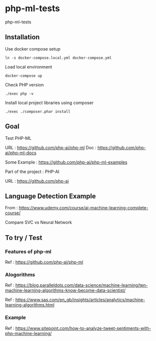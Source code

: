 # php-ml-tests
php-ml-tests

## Installation 

Use docker compose setup
```
ln -s docker-compose.local.yml docker-compose.yml
```

Load local environment
```
docker-compose up
```

Check PHP version
```
./exec php -v
```

Install local project libraries using composer
```
./exec ./composer.phar install
```


## Goal 

Test PHP-ML

URL : https://github.com/php-ai/php-ml
Doc : https://github.com/php-ai/php-ml-docs

Some Example : https://github.com/php-ai/php-ml-examples

Part of the project : PHP-AI 

URL : https://github.com/php-ai

## Language Detection Example


From : https://www.udemy.com/course/ai-machine-learning-complete-course/


Compare SVC vs Neural Network

## To try / Test

### Features of php-ml


Ref : https://github.com/php-ai/php-ml


### Alogorithms

Ref : https://blog.paralleldots.com/data-science/machine-learning/ten-machine-learning-algorithms-know-become-data-scientist/

Ref : https://www.sas.com/en_gb/insights/articles/analytics/machine-learning-algorithms.html


### Example

Ref : https://www.sitepoint.com/how-to-analyze-tweet-sentiments-with-php-machine-learning/
